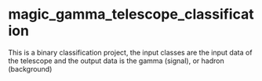 # magic_gamma_telescope_classification
This is a binary classification project, the input classes are the input data of the telescope and the output data is the gamma (signal), or hadron (background)
